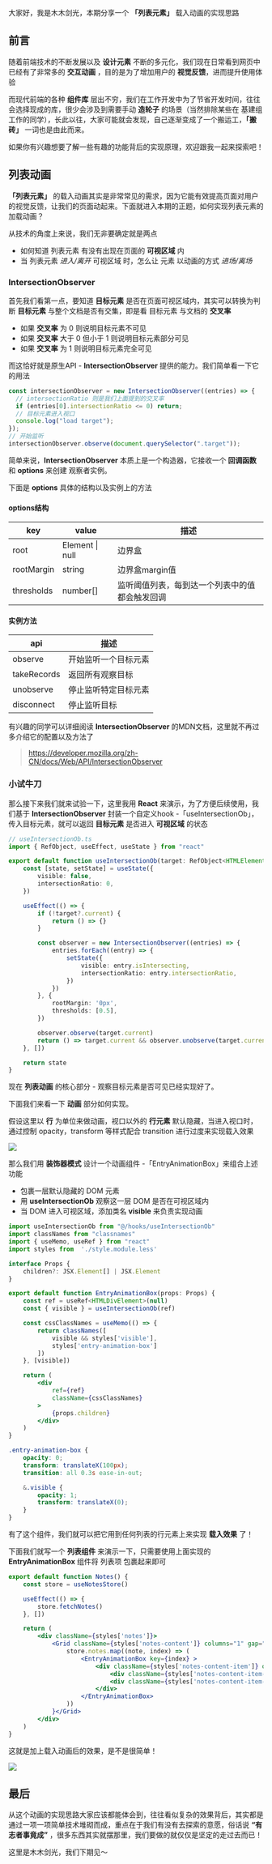 大家好，我是木木剑光，本期分享一个 **「列表元素」** 载入动画的实现思路

## 前言

随着前端技术的不断发展以及 **设计元素** 不断的多元化，我们现在日常看到网页中已经有了非常多的 **交互动画** ，目的是为了增加用户的 **视觉反馈**，进而提升使用体验

而现代前端的各种 **组件库** 层出不穷，我们在工作开发中为了节省开发时间，往往会选择现成的库，很少会涉及到需要手动 **造轮子** 的场景（当然排除某些在 基建组 工作的同学），长此以往，大家可能就会发现，自己逐渐变成了一个搬运工，**「搬砖」** 一词也是由此而来。

如果你有兴趣想要了解一些有趣的功能背后的实现原理，欢迎跟我一起来探索吧！

## 列表动画

**「列表元素」** 的载入动画其实是非常常见的需求，因为它能有效提高页面对用户的视觉反馈，让我们的页面动起来。下面就进入本期的正题，如何实现列表元素的加载动画？

从技术的角度上来说，我们无非要确定就是两点

- 如何知道 列表元素 有没有出现在页面的 **可视区域** 内
- 当 列表元素 *进入/离开* 可视区域 时，怎么让 元素 以动画的方式 *进场/离场*

### IntersectionObserver

首先我们看第一点，要知道 **目标元素** 是否在页面可视区域内，其实可以转换为判断 **目标元素** 与整个文档是否有交集，即是看 目标元素 与文档的 **交叉率**

- 如果 **交叉率** 为 0 则说明目标元素不可见
- 如果 **交叉率** 大于 0 但小于 1 则说明目标元素部分可见
- 如果 **交叉率** 为 1 则说明目标元素完全可见

而这恰好就是原生API - **IntersectionObserver** 提供的能力。我们简单看一下它的用法
```js
const intersectionObserver = new IntersectionObserver((entries) => {
  // intersectionRatio 则是我们上面提到的交叉率
  if (entries[0].intersectionRatio <= 0) return;
  // 目标元素进入视口
  console.log("load target");
});
// 开始监听
intersectionObserver.observe(document.querySelector(".target"));
```

简单来说，**IntersectionObserver** 本质上是一个构造器，它接收一个 **回调函数** 和 **options** 来创建 观察者实例。

下面是 **options** 具体的结构以及实例上的方法
#### options结构
| key    |  value   |  描述  |
| --- | --- | --- |
|  root   |  Element \| null   |  边界盒   |
|  rootMargin   |  string   |  边界盒margin值   |
|  thresholds   |  number[]   |  监听阈值列表，每到达一个列表中的值都会触发回调   |

#### 实例方法
| api    |  描述   |
| --- | --- |
|  observe   |  开始监听一个目标元素   |
|  takeRecords   |  返回所有观察目标   |
|  unobserve   |  停止监听特定目标元素   |
|  disconnect   |  停止监听目标   |

<u></u>

有兴趣的同学可以详细阅读 **IntersectionObserver** 的MDN文档，这里就不再过多介绍它的配置以及方法了
> https://developer.mozilla.org/zh-CN/docs/Web/API/IntersectionObserver


### 小试牛刀

那么接下来我们就来试验一下，这里我用 **React** 来演示，为了方便后续使用，我们基于 **IntersectionObserver** 封装一个自定义hook -「useIntersectionOb」，传入目标元素，就可以返回 **目标元素** 是否进入 **可视区域** 的状态

```ts
// useIntersectionOb.ts
import { RefObject, useEffect, useState } from "react"

export default function useIntersectionOb(target: RefObject<HTMLElement | null>) {
    const [state, setState] = useState({
        visible: false,
        intersectionRatio: 0,
    })

    useEffect(() => {
        if (!target?.current) {
            return () => {}
        }

        const observer = new IntersectionObserver((entries) => {
            entries.forEach((entry) => {
                setState({
                    visible: entry.isIntersecting,
                    intersectionRatio: entry.intersectionRatio,
                })
            })
        }, {
            rootMargin: '0px',
            thresholds: [0.5],
        })

        observer.observe(target.current)
        return () => target.current && observer.unobserve(target.current)
    }, [])

    return state
}
```

现在 **列表动画** 的核心部分 - 观察目标元素是否可见已经实现好了。

下面我们来看一下 **动画** 部分如何实现。

假设这里以 **行** 为单位来做动画，视口以外的 **行元素** 默认隐藏，当进入视口时，通过控制 opacity，transform 等样式配合 transition 进行过度来实现载入效果

![](http://mmjg.site/imgs/2908be4a-b9eb-4d02-bf75-38395ad35174.webp)

那么我们用 **装饰器模式** 设计一个动画组件 -「EntryAnimationBox」来组合上述功能

- 包裹一层默认隐藏的 DOM 元素
- 用 **useIntersectionOb** 观察这一层 DOM 是否在可视区域内
- 当 DOM 进入可视区域，添加类名 **visible** 来负责实现动画

```jsx
import useIntersectionOb from "@/hooks/useIntersectionOb"
import classNames from "classnames"
import { useMemo, useRef } from "react"
import styles from  './style.module.less'

interface Props {
    children?: JSX.Element[] | JSX.Element
}

export default function EntryAnimationBox(props: Props) {
    const ref = useRef<HTMLDivElement>(null)
    const { visible } = useIntersectionOb(ref)

    const cssClassNames = useMemo(() => {
        return classNames([
            visible && styles['visible'],
            styles['entry-animation-box']
        ])
    }, [visible])

    return (
        <div
            ref={ref}
            className={cssClassNames}
        >
            {props.children}
        </div>
    )
}
```

```css
.entry-animation-box {
    opacity: 0;
    transform: translateX(100px);
    transition: all 0.3s ease-in-out;

    &.visible {
        opacity: 1;
        transform: translateX(0);
    }
}
```

有了这个组件，我们就可以把它用到任何列表的行元素上来实现 **载入效果** 了！

下面我们就写一个 **列表组件** 来演示一下，只需要使用上面实现的 **EntryAnimationBox** 组件将 列表项 包裹起来即可

```jsx
export default function Notes() {
    const store = useNotesStore()

    useEffect(() => {
        store.fetchNotes()
    }, [])

    return (
        <div className={styles['notes']}>
            <Grid className={styles['notes-content']} columns="1" gap="5">{
                store.notes.map((note, index) => (
                    <EntryAnimationBox key={index} >
                        <div className={styles['notes-content-item']} onClick={() => store.setActiveNote(note)}>
                            <div className={styles['notes-content-item-title']}>「 {note.title} 」</div>
                            <div className={styles['notes-content-item-summary']}>{note.summary ?? note.content}</div>
                        </div>                     
                    </EntryAnimationBox>
                ))
            }</Grid>
        </div>
    )
}
```

这就是加上载入动画后的效果，是不是很简单！

![](http://mmjg.site/imgs/c80e6640-63da-4714-8553-82e41b0a80ad.webp)

## 最后

从这个动画的实现思路大家应该都能体会到，往往看似复杂的效果背后，其实都是通过一项一项简单技术堆砌而成，重点在于我们有没有去探索的意愿，俗话说 **“有志者事竟成”** ，很多东西其实就摆那里，我们要做的就仅仅是坚定的走过去而已！

这里是木木剑光，我们下期见～

